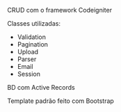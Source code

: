 CRUD com o framework Codeigniter

Classes utilizadas:

* Validation
* Pagination
* Upload
* Parser
* Email
* Session

BD com Active Records

Template padrão feito com Bootstrap
